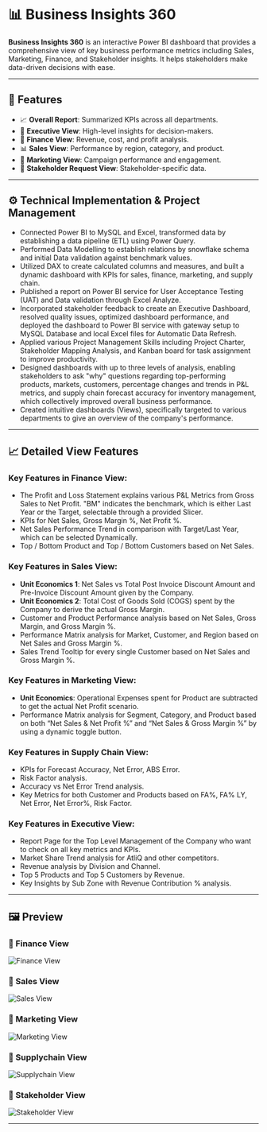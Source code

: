 # 📊 Business Insights 360

**Business Insights 360** is an interactive Power BI dashboard that provides a comprehensive view of key business performance metrics including Sales, Marketing, Finance, and Stakeholder insights. It helps stakeholders make data-driven decisions with ease.

---

## 📌 Features

- 📈 **Overall Report**: Summarized KPIs across all departments.
- 💼 **Executive View**: High-level insights for decision-makers.
- 💸 **Finance View**: Revenue, cost, and profit analysis.
- 📊 **Sales View**: Performance by region, category, and product.
- 📢 **Marketing View**: Campaign performance and engagement.
- 🤝 **Stakeholder Request View**: Stakeholder-specific data.

---


## ⚙️ Technical Implementation & Project Management

* Connected Power BI to MySQL and Excel, transformed data by establishing a data pipeline (ETL) using Power Query.
* Performed Data Modelling to establish relations by snowflake schema and initial Data validation against benchmark values.
* Utilized DAX to create calculated columns and measures, and built a dynamic dashboard with KPIs for sales, finance, marketing, and supply chain.
* Published a report on Power BI service for User Acceptance Testing (UAT) and Data validation through Excel Analyze.
* Incorporated stakeholder feedback to create an Executive Dashboard, resolved quality issues, optimized dashboard performance, and deployed the dashboard to Power BI service with gateway setup to MySQL Database and local Excel files for Automatic Data Refresh.
* Applied various Project Management Skills including Project Charter, Stakeholder Mapping Analysis, and Kanban board for task assignment to improve productivity.
* Designed dashboards with up to three levels of analysis, enabling stakeholders to ask "why" questions regarding top-performing products, markets, customers, percentage changes and trends in P&L metrics, and supply chain forecast accuracy for inventory management, which collectively improved overall business performance.
* Created intuitive dashboards (Views), specifically targeted to various departments to give an overview of the company's performance.

---

## 📈 Detailed View Features

### Key Features in Finance View:
* The Profit and Loss Statement explains various P&L Metrics from Gross Sales to Net Profit. "BM" indicates the benchmark, which is either Last Year or the Target, selectable through a provided Slicer.
* KPIs for Net Sales, Gross Margin %, Net Profit %.
* Net Sales Performance Trend in comparison with Target/Last Year, which can be selected Dynamically.
* Top / Bottom Product and Top / Bottom Customers based on Net Sales.

### Key Features in Sales View:
* **Unit Economics 1**: Net Sales vs Total Post Invoice Discount Amount and Pre-Invoice Discount Amount given by the Company.
* **Unit Economics 2**: Total Cost of Goods Sold (COGS) spent by the Company to derive the actual Gross Margin.
* Customer and Product Performance analysis based on Net Sales, Gross Margin, and Gross Margin %.
* Performance Matrix analysis for Market, Customer, and Region based on Net Sales and Gross Margin %.
* Sales Trend Tooltip for every single Customer based on Net Sales and Gross Margin %.

### Key Features in Marketing View:
* **Unit Economics**: Operational Expenses spent for Product are subtracted to get the actual Net Profit scenario.
* Performance Matrix analysis for Segment, Category, and Product based on both “Net Sales & Net Profit %” and “Net Sales & Gross Margin %” by using a dynamic toggle button.

### Key Features in Supply Chain View:
* KPIs for Forecast Accuracy, Net Error, ABS Error.
* Risk Factor analysis.
* Accuracy vs Net Error Trend analysis.
* Key Metrics for both Customer and Products based on FA%, FA% LY, Net Error, Net Error%, Risk Factor.

### Key Features in Executive View:
* Report Page for the Top Level Management of the Company who want to check on all key metrics and KPIs.
* Market Share Trend analysis for AtliQ and other competitors.
* Revenue analysis by Division and Channel.
* Top 5 Products and Top 5 Customers by Revenue.
* Key Insights by Sub Zone with Revenue Contribution % analysis.


---

## 🖼️ Preview

### 🔹 Finance View
![Finance View](Finance%20view.gif)


### 🔹 Sales View
![Sales View](Sales%20view.gif)


### 🔹 Marketing View
![Marketing View](Marketing%20View.gif)


### 🔹 Supplychain View
![Supplychain View](Supplychain%20view.gif)


### 🔹 Stakeholder View
![Stakeholder View](Stakeholder%20view.gif)





---

